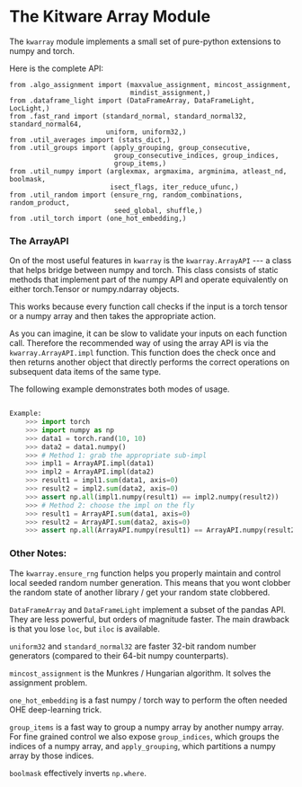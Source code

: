 # The Kitware Array Module

The `kwarray` module implements a small set of pure-python extensions to numpy and torch.

Here is the complete API:
```
from .algo_assignment import (maxvalue_assignment, mincost_assignment,
                              mindist_assignment,)
from .dataframe_light import (DataFrameArray, DataFrameLight, LocLight,)
from .fast_rand import (standard_normal, standard_normal32, standard_normal64,
                        uniform, uniform32,)
from .util_averages import (stats_dict,)
from .util_groups import (apply_grouping, group_consecutive,
                          group_consecutive_indices, group_indices,
                          group_items,)
from .util_numpy import (arglexmax, argmaxima, argminima, atleast_nd, boolmask,
                         isect_flags, iter_reduce_ufunc,)
from .util_random import (ensure_rng, random_combinations, random_product,
                          seed_global, shuffle,)
from .util_torch import (one_hot_embedding,)
```


### The ArrayAPI

On of the most useful features in `kwarray` is the `kwarray.ArrayAPI` --- a
class that helps bridge between numpy and torch. This class consists of static
methods that implement part of the numpy API and operate equivalently on either
torch.Tensor or numpy.ndarray objects. 

This works because every function call checks if the input is a torch tensor or
a numpy array and then takes the appropriate action.

As you can imagine, it can be slow to validate your inputs on each function
call. Therefore the recommended way of using the array API is via the
`kwarray.ArrayAPI.impl` function. This function does the check once and then
returns another object that directly performs the correct operations on
subsequent data items of the same type. 

The following example demonstrates both modes of usage.

```python

Example:
    >>> import torch
    >>> import numpy as np
    >>> data1 = torch.rand(10, 10)
    >>> data2 = data1.numpy()
    >>> # Method 1: grab the appropriate sub-impl
    >>> impl1 = ArrayAPI.impl(data1)
    >>> impl2 = ArrayAPI.impl(data2)
    >>> result1 = impl1.sum(data1, axis=0)
    >>> result2 = impl2.sum(data2, axis=0)
    >>> assert np.all(impl1.numpy(result1) == impl2.numpy(result2))
    >>> # Method 2: choose the impl on the fly
    >>> result1 = ArrayAPI.sum(data1, axis=0)
    >>> result2 = ArrayAPI.sum(data2, axis=0)
    >>> assert np.all(ArrayAPI.numpy(result1) == ArrayAPI.numpy(result2))
```


### Other Notes:

The `kwarray.ensure_rng` function helps you properly maintain and control local
seeded random number generation. This means that you wont clobber the random
state of another library / get your random state clobbered.

`DataFrameArray` and `DataFrameLight` implement a subset of the pandas API.
They are less powerful, but orders of magnitude faster. The main drawback is
that you lose `loc`, but `iloc` is available.

`uniform32` and `standard_normal32` are faster 32-bit random number generators
(compared to their 64-bit numpy counterparts).

`mincost_assignment` is the Munkres / Hungarian algorithm. It solves the
assignment problem.

`one_hot_embedding` is a fast numpy / torch way to perform the often needed OHE
deep-learning trick.

`group_items` is a fast way to group a numpy array by another numpy array.  For
fine grained control we also expose `group_indices`, which groups the indices
of a numpy array, and `apply_grouping`, which partitions a numpy array by those
indices.

`boolmask` effectively inverts `np.where`.
